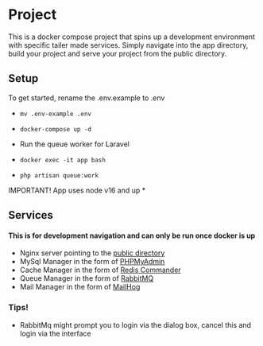 # Project
This is a docker compose project that spins up a development environment with specific tailer made services.
Simply navigate into the app directory, build your project and serve your project from the public directory. 

## Setup
To get started, rename the .env.example to .env 
* `mv .env-example .env` 
* `docker-compose up -d`

* Run the queue worker for Laravel
* `docker exec -it app bash`
* `php artisan queue:work`

IMPORTANT! App uses node v16 and up
* 
## Services
#### This is for development navigation and can only be run once docker is up
* Nginx server pointing to the [public directory](http://localhost:8000)
* MySql Manager in the form of [PHPMyAdmin](http://localhost:8081)
* Cache Manager in the form of [Redis Commander](http://localhost:8082)
* Queue Manager in the form of [RabbitMQ](http://localhost:8083)
* Mail Manager in the form of [MailHog](http://localhost:8084)

### Tips!
* RabbitMq might prompt you to login via the dialog box, cancel this and login via the interface
